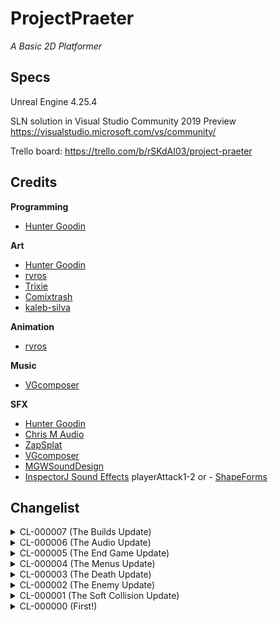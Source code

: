 # ProjectPraeter

*A Basic 2D Platformer*

## Specs

Unreal Engine 4.25.4

SLN solution in Visual Studio Community 2019 Preview 
https://visualstudio.microsoft.com/vs/community/

Trello board: 
https://trello.com/b/rSKdAI03/project-praeter

## Credits 

**Programming**
- [Hunter Goodin](https://huntergoodin.com/)

**Art**
- [Hunter Goodin](https://huntergoodin.com/)
- [rvros](https://rvros.itch.io/)
- [Trixie](https://trixelized.itch.io/)
- [Comixtrash](https://comixtrash.itch.io/) 
- [kaleb-silva](https://www.freepik.com/kaleb-silva) 

**Animation**
- [rvros](https://rvros.itch.io/)

**Music**
- [VGcomposer](https://assetstore.unity.com/publishers/27795)

**SFX**
- [Hunter Goodin](https://huntergoodin.com/)
- [Chris M Audio](https://assetstore.unity.com/publishers/4861)
- [ZapSplat](https://www.zapsplat.com/)
- [VGcomposer](https://assetstore.unity.com/publishers/27795)
- [MGWSoundDesign](https://assetstore.unity.com/publishers/27115)
- [InspectorJ Sound Effects](https://assetstore.unity.com/publishers/38635) playerAttack1-2 or - [ShapeForms](https://assetstore.unity.com/publishers/40210)

## Changelist 

<details>
	<summary>CL-000007 (The Builds Update)</summary>

	- Made the following changes: 
		- Cleaned up the art for the level 
			- Added grass, etx 
		- Renamed the project 
			- Key Finder 
		- Changed the executable image to the graphic art 
		- Added a Graphic Art folder with the files for the graphic art for the game 
		- Edited the README to reflect the above changes 

</details>

<details>
	<summary>CL-000006 (The Audio Update)</summary>

	- Made the following changes: 
		- Created the end game conditions 
			- To win the game, the player has to do the following: 
				- Collect all 3 keys 
				- Once the player has all 3 keys, the player must go to the house 
				- Once the player touches the house with all 3 keys, they win the game 
		- Added the count of keys that the player has collected to the HUD in the lower right corner 
		- Edited the README to reflect the above changes 

</details>

<details>
	<summary>CL-000005 (The End Game Update)</summary>

	- Made the following changes: 
		- Created the end game conditions 
			- To win the game, the player has to do the following: 
				- Collect all 3 keys 
				- Once the player has all 3 keys, the player must go to the house 
				- Once the player touches the house with all 3 keys, they win the game 
		- Added the count of keys that the player has collected to the HUD in the lower right corner 
		- Edited the README to reflect the above changes 

</details>

<details>
	<summary>CL-000004 (The Menus Update)</summary>

	- Made the following changes: 
		- Added Controls Menu 
		- Added Credits Menu 
		- Added Main Menu 
		- Edited the README to reflect the above changes 

</details>

<details>
	<summary>CL-000003 (The Death Update)</summary>

	- Made the following changes: 
		- Fixed bug where enemies would sometimes go flying and take extra damage if the player was running while attacking 
		- Added the player's death sprites 
		- Added player death system 
			- When the player's health reaches 0, the player's death will trigger: 
				- The player's death animation will play 
				- The camera will zoom in on them slightly 
				- The world will pause and the death screen will appear 
					- The death screen has three options: 
						- Retry 
							- Reloads the level 
						- Main Menu button 
							- Currently non-functioning 
						- Deakstop  button 
							- Closes the app 
		- Made a health pickup 
			- Activated when the player walks up to it 
				- The player will get healed by one heart 
				- Then it will be destroyed 
		- Created the Pause Menu 
			- The player can press the 'Esc." or 'P' keys to pause the game 
			- The menu has three buttons 
				- Continue button
					- Continues the game when pressed 
				- Main Menu button 
					- Currently non-functioning 
				- Desktop button 
					- Closes the app 
		- Edited the README to reflect the above changes 

</details>

<details>
	<summary>CL-000002 (The Enemy Update)</summary>

	- Made the following changes: 
		- Removed that effect where the scene would get brighter in darker spots 
			- Did this by doing two things: 
				- In the camera, I went to Post Process > Lens > Exposure > Metering Mode > Manual then set Exposure Compensation to 10.5 
				- In the editor, I went to Show > Post Processing > Eye Adaption and toggles it off 
		- Made a DefaultEnemy class 
			- Using the Slime sprite made by rvos 
				- The same person who made the player character sprite 
			- The default enemy will idle until the player is nearby 
				- Nearby is considered within 400 units 
			- If the player is nearby, the Default Enemy will rush at the player 
			- If the enemy is within 180 units of the player, it will do it's attack 
		- Added health system to the player 
			- The player now has an int for health 
			- The max health is set to 3 
			- Currently nothing happens when the player reaches 0 health, will fix this in the future 
		- Added a HUD 
			- The HUD displays the player's health in the top left corner 
				- The health is Zelda-inspred with three hearts 
					- If the player takes damage, one of the heart containers will be empty 
		- Added art for the player's health 
			- Made by Comixtrash on itch.io 
		- Created the player's attack 
			- When the player presses 'L', they will swing their sword and deal damage 
		- Added Comixtrash to the credits section of the README 
		- Added a link to the Trello board the Specs section of the README 
		- Edited the README to reflect the above changes 

</details>

<details>
	<summary>CL-000001 (The Soft Collision Update)</summary>

	- Made the following changes: 
		- Changed the level somewhat 
			- Added some platforming challenges and some soft collisions 
		- Made a Soft Collision 
			- You can land on a soft collision 
			- You can jump up through a soft collision 
			- You can hold the Shift key and press the S key to fall through a soft collision 
		- Made it so that when the player falls the falling animation will play 
			- Even if the player didn't jump first 
		- Added falling sprites 
		- Edited the falling animation so that it plays the falling sprites 
		- Removed the StarterContend folder 
			- Wasn't going to use any of it anyways 
		- Changed the folder structure a little bit 
		- Edited the README to reflect the above changes

</details>


<details>
	<summary>CL-000000 (First!) </summary>

	- Made the following changes: 
		- Added The base project 
		- Added player character sprite to the project 
			- Set the idle animation to the new sprite 
			- Set the running animation to the new sprite 
			- Set the jumping animation to the new sprite 
			- Set the falling animation to the new sprite 
		- Added environment art sprites to the projcet 
			- Created a spritesheet for the environment art sprites 
			- Created a timemap for the spritesheet 
		- Started some basic level design 
		- Changed the way that movement works in code 
			- Before, when the character is moving at all, the animation would change to the running animation 
				- Now that change will only occur while the character is not mid-jump and only checks for the x-axis movement 
			- Now it checks if the player is jumping or has just jumped 
				- If they have, it will switch to the jumping animation instead 
				- Once the player's vertical velocity changes to negaative, it'll change to the falling sprite 
		- Edited the README to reflect the above changes

</details>